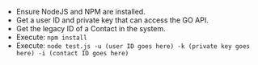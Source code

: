- Ensure NodeJS and NPM are installed.
- Get a user ID and private key that can access the GO API.
- Get the legacy ID of a Contact in the system.
- Execute: `npm install`
- Execute: `node test.js -u (user ID goes here) -k (private key goes here) -i (contact ID goes here)`